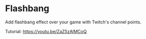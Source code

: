 # Flashbang

Add flashbang effect over your game with Twitch's channel points.

Tutorial: https://youtu.be/ZaZ5zAlMCoQ
